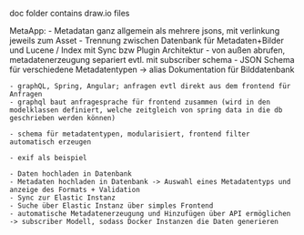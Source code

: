doc folder contains draw.io files


MetaApp:
	- Metadatan ganz allgemein als mehrere jsons, mit verlinkung jeweils zum Asset
	- Trennung zwischen Datenbank für Metadaten+Bilder und Lucene / Index mit Sync bzw Plugin Architektur
	- von außen abrufen, metadatenerzeugung separiert evtl. mit subscriber schema
	- JSON Schema für verschiedene Metadatentypen -> alias Dokumentation für Bilddatenbank

	- graphQL, Spring, Angular; anfragen evtl direkt aus dem frontend für Anfragen
	- graphql baut anfragesprache für frontend zusammen (wird in den modelklassen definiert, welche zeitgleich von spring data in die db geschrieben werden können)

	- schema für metadatentypen, modularisiert, frontend filter automatisch erzeugen

	- exif als beispiel 

	- Daten hochladen in Datenbank
	- Metadaten hochladen in Datenbank -> Auswahl eines Metadatentyps und anzeige des Formats + Validation
	- Sync zur Elastic Instanz
	- Suche über Elastic Instanz über simples Frontend
	- automatische Metadatenerzeugung und Hinzufügen über API ermöglichen -> subscriber Modell, sodass Docker Instanzen die Daten generieren
